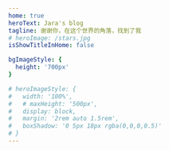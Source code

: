 ```yaml
---
home: true
heroText: Jara's blog
tagline: 谢谢你，在这个世界的角落，找到了我 
# heroImage: /stars.jpg
isShowTitleInHome: false

bgImageStyle: {
  height: '700px'
}

# heroImageStyle: {   
#   width: '100%',
#   # maxHeight: '500px',
#   display: block,
#   margin: '2rem auto 1.5rem',
#   boxShadow: '0 5px 18px rgba(0,0,0,0.5)'
# }
---
```


<style>
.typing-words{
    display: block;
    margin: 12rem auto 0;
    bottom: 45px;
    width: 400px;
    height: 300px;
    font-size: 34px;
    text-align: center;
    position: absolute;
    left: 50%;
    bottom: 50%;
    margin-left: -10px;
}
.anchor-down {
  display: block;
  margin: 12rem auto 0;
  bottom: 45px;
  width: 20px;
  height: 20px;
  font-size: 34px;
  text-align: center;
  animation: bounce-in 5s 3s infinite;
  position: absolute;
  left: 50%;
  bottom: 30%;
  margin-left: -10px;
  cursor: pointer;
}
@-webkit-keyframes bounce-in{
  0%{transform:translateY(0)}
  20%{transform:translateY(0)}
  50%{transform:translateY(-20px)}
  80%{transform:translateY(0)}
  to{transform:translateY(0)}
}
.anchor-down::before {
  content: "";
  width: 20px;
  height: 20px;
  display: block;
  border-right: 3px solid #fff;
  border-top: 3px solid #fff;
  transform: rotate(135deg);
  position: absolute;
  bottom: 10px;
}
.anchor-down::after {
  content: "";
  width: 20px;
  height: 20px;
  display: block;
  border-right: 3px solid #fff;
  border-top: 3px solid #fff;
  transform: rotate(135deg);
}
</style>


<script>


export default {

  mounted () {
    const ifJanchor = document.getElementById("JanchorDown"); 
    ifJanchor && ifJanchor.parentNode.removeChild(ifJanchor);
    let a = document.createElement('a');
    a.id = 'JanchorDown';
    a.className = 'anchor-down';
    document.getElementsByClassName('hero')[0].append(a);
    let targetA = document.getElementById("JanchorDown");
    targetA.addEventListener('click', e => { // 添加点击事件
      this.scrollFn();
    });
    
    class TextScramble {
        constructor(el) {
            this.el = el;
            this.chars = "!<>-_/[]{}—=+*^?#________";
            this.update = this.update.bind(this);
        }
        setText(newText) {
            const oldText = this.el.innerText;
            const length = Math.max(oldText.length, newText.length);
            const promise = new Promise((resolve) => (this.resolve = resolve));
            this.queue = [];
            for (let i = 0; i < length; i++) {
                const from = oldText[i] || "";
                const to = newText[i] || "";
                const start = Math.floor(Math.random() * 40);
                const end = start + Math.floor(Math.random() * 40);
                this.queue.push({ from, to, start, end });
            }
            cancelAnimationFrame(this.frameRequest);
            this.frame = 0;
            this.update();
            return promise;
        }
        update() {
            let output = "";
            let complete = 0;
            for (let i = 0, n = this.queue.length; i < n; i++) {
                let { from, to, start, end, char } = this.queue[i];
                if (this.frame >= end) {
                    complete++;
                    output += to;
                } else if (this.frame >= start) {
                    if (!char || Math.random() < 0.28) {
                        char = this.randomChar();
                        this.queue[i].char = char;
                    }
                    output += `<span class="dud">${char}</span>`;
                } else {
                    output += from;
                }
            }
            this.el.innerHTML = output;
            if (complete === this.queue.length) {
                this.resolve();
            } else {
                this.frameRequest = requestAnimationFrame(this.update);
                this.frame++;
            }
        }
        randomChar() {
            return this.chars[Math.floor(Math.random() * this.chars.length)];
        }
    }

    // 使用方法
    let el = document.querySelector("#descText");
    console.log("el: ", el);
    if (!el) {
        const timer = setInterval(() => {
            if (el) {
                init();
                timer && clearInterval(timer);
            }
            el = document.querySelector("#descText");
        }, 100);
    } else {
        init();
    }

    function init() {
        const fx = new TextScramble(el);
        const phrases = [
            "我是一名前端",
            "爱吃小熊饼干",
            "上班只为下班",
            "工资刚够早餐",
            "每晚都要加班",
            "只求线上平安",
            "头发快要掉完",
            "前端真的好难",
            "只是无名前端",
            "写代码的憨憨"
        ];
        // fx.setText('写代码的憨憨')
        let counter = 0;
        const next = () => {
            fx.setText(phrases[counter]).then(() => {
                setTimeout(next, 2000);
            });
            counter = (counter + 1) % phrases.length;
        };
        next();
    }
  },

  methods: {
    scrollFn() {
      const windowH = document.getElementsByClassName('hero')[0].clientHeight; // 获取窗口高度
      document.documentElement.scrollTop = windowH; // 滚动条滚动到指定位置
    }
  }

}

// // 打字机代码
//       class TextScramble {
//         constructor(el) {
//           this.el = el;
//           this.chars = "!<>-_/[]{}—=+*^?#________";
//           this.update = this.update.bind(this);
//         }
//         setText(newText) {
//           const oldText = this.el.innerText;
//           const length = Math.max(oldText.length, newText.length);
//           const promise = new Promise((resolve) => (this.resolve = resolve));
//           this.queue = [];
//           for (let i = 0; i < length; i++) {
//             const from = oldText[i] || "";
//             const to = newText[i] || "";
//             const start = Math.floor(Math.random() * 40);
//             const end = start + Math.floor(Math.random() * 40);
//             this.queue.push({ from, to, start, end });
//           }
//           cancelAnimationFrame(this.frameRequest);
//           this.frame = 0;
//           this.update();
//           return promise;
//         }
//         update() {
//           let output = "";
//           let complete = 0;
//           for (let i = 0, n = this.queue.length; i < n; i++) {
//             let { from, to, start, end, char } = this.queue[i];
//             if (this.frame >= end) {
//               complete++;
//               output += to;
//             } else if (this.frame >= start) {
//               if (!char || Math.random() < 0.28) {
//                 char = this.randomChar();
//                 this.queue[i].char = char;
//               }
//               output += `<span class="dud">${char}</span>`;
//             } else {
//               output += from;
//             }
//           }
//           this.el.innerHTML = output;
//           if (complete === this.queue.length) {
//             this.resolve();
//           } else {
//             this.frameRequest = requestAnimationFrame(this.update);
//             this.frame++;
//           }
//         }
//         randomChar() {
//           return this.chars[Math.floor(Math.random() * this.chars.length)];
//         }
//       }

//       // 使用方法
//       let el = document.querySelector("#descText");
//       console.log("el: ", el);
//       if (!el) {
//         const timer = setInterval(() => {
//           if (el) {
//             init();
//             timer && clearInterval(timer);
//           }
//           el = document.querySelector("#descText");
//         }, 100);
//       } else {
//         init();
//       }

//       function init() {
//         const fx = new TextScramble(el);
//         const phrases = [
//           "我是一名前端",
//           "爱吃小熊饼干",
//           "上班只为下班",
//           "工资刚够早餐",
//           "每晚都要加班",
//           "只求线上平安",
//           "头发快要掉完",
//           "前端真的好难",
//           "只是无名前端",
//           "写代码的憨憨"
//         ];
//         // fx.setText('写代码的憨憨')
//         let counter = 0;
//         const next = () => {
//           fx.setText(phrases[counter]).then(() => {
//             setTimeout(next, 2000);
//           });
//           counter = (counter + 1) % phrases.length;
//         };
//         next();
//       }
</script>
